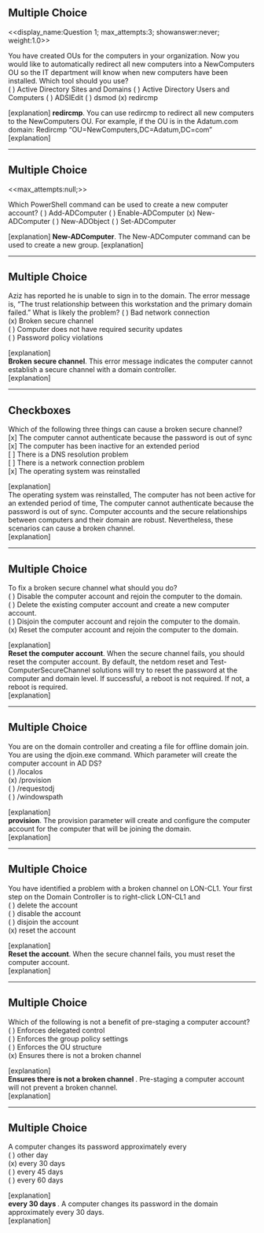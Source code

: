 <h2>Multiple Choice</h2>
<p>&lt;&lt;display_name:Question 1; max_attempts:3; showanswer:never; weight:1.0&gt;&gt;</p>
<p>You have created OUs for the computers in your organization. Now you would like to automatically redirect all new computers into a NewComputers OU so the IT department will know when new computers have been installed. Which tool should you use?<br />
( ) Active Directory Sites and Domains	
( ) Active Directory Users and Computers	
( ) ADSIEdit	
( ) dsmod	
(x) redircmp</p>
<p>[explanation]	
<b>redircmp</b>. You can use redircmp to redirect all new computers to the NewComputers OU. For example, if the OU is in the Adatum.com domain: Redircmp “OU=NewComputers,DC=Adatum,DC=com”	
[explanation]</p>
<hr />
<h2>Multiple Choice</h2>
<p>&lt;&lt;max_attempts:null;&gt;&gt;</p>
<p>Which PowerShell command can be used to create a new computer account?	
( ) Add-ADComputer	
( ) Enable-ADComputer	
(x) New-ADComputer	
( ) New-ADObject	
( ) Set-ADComputer</p>
<p>[explanation]	
<b>New-ADComputer</b>. The New-ADComputer command can be used to create a new group.	
[explanation]</p>
<hr />
<h2>Multiple Choice</h2>
<p>Aziz has reported he is unable to sign in to the domain. The error message is, “The trust relationship between this workstation and the primary domain failed.” What is likely the problem?		
( ) Bad network connection<br />
(x) Broken secure channel<br />
( ) Computer does not have required security updates<br />
( ) Password policy violations</p>
<p>[explanation]<br />
<b>Broken secure channel</b>. This error message indicates the computer cannot establish a secure channel with a domain controller.<br />
[explanation]</p>
<hr />
<h2>Checkboxes</h2>
<p>Which of the following three things can cause a broken secure channel?<br />
[x] The computer cannot authenticate because the password is out of sync<br />
[x] The computer has been inactive for an extended period<br />
[ ] There is a DNS resolution problem<br />
[ ] There is a network connection problem<br />
[x] The operating system was reinstalled</p>
<p>[explanation]<br />
The operating system was reinstalled, The computer has not been active for an extended period of time, The computer cannot authenticate because the password is out of sync.  Computer accounts and the secure relationships between computers and their domain are robust. Nevertheless, these scenarios can cause a broken channel.<br />
[explanation]</p>
<hr />
<h2>Multiple Choice</h2>
<p>To fix a broken secure channel what should you do?<br />
( ) Disable the computer account and rejoin the computer to the domain.<br />
( ) Delete the existing computer account and create a new computer account.<br />
( ) Disjoin the computer account and rejoin the computer to the domain.<br />
(x) Reset the computer account and rejoin the computer to the domain.</p>
<p>[explanation]<br />
<b>Reset the computer account</b>. When the secure channel fails, you should reset the computer account. By default, the netdom reset and Test-ComputerSecureChannel solutions will try to reset the password at the computer and domain level. If successful, a reboot is not required. If not, a reboot is required.<br />
[explanation]</p>
<hr />
<h2>Multiple Choice</h2>
<p>You are on the domain controller and creating a file for offline domain join. You are using the djoin.exe command. Which parameter will create the computer account in AD DS?<br />
( ) /localos<br />
(x) /provision<br />
( ) /requestodj<br />
( ) /windowspath</p>
<p>[explanation]<br />
<b>provision</b>. The provision parameter will create and configure the computer account for the computer that will be joining the domain.<br />
[explanation]</p>
<hr />
<h2>Multiple Choice</h2>
<p>You have identified a problem with a broken channel on LON-CL1. Your first step on the Domain Controller is to right-click LON-CL1 and<br />
( ) delete the account<br />
( ) disable the account<br />
( ) disjoin the account<br />
(x) reset the account</p>
<p>[explanation]<br />
<b>Reset the account</b>. When the secure channel fails, you must reset the computer account.<br />
[explanation]</p>
<hr />
<h2>Multiple Choice</h2>
<p>Which of the following is not a benefit of pre-staging a computer account?<br />
( ) Enforces delegated control<br />
( ) Enforces the group policy settings<br />
( ) Enforces the OU structure<br />
(x) Ensures there is not a broken channel</p>
<p>[explanation]<br />
<b> Ensures there is not a broken channel </b>. Pre-staging a computer account will not prevent a broken channel.<br />
[explanation]</p>
<hr />
<h2>Multiple Choice</h2>
<p>A computer changes its password approximately every<br />
( ) other day<br />
(x) every 30 days<br />
( ) every 45 days<br />
( ) every 60 days</p>
<p>[explanation]<br />
<b> every 30 days </b>. A computer changes its password in the domain approximately every 30 days.<br />
[explanation]</p>
